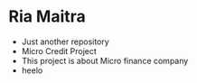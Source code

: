 # Ria Maitra

* Just another repository
* Micro Credit Project
* This project is about Micro finance company
* heelo


